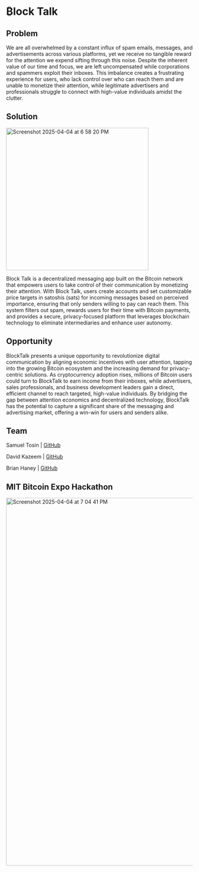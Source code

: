 # ₿lock Talk

## Problem
We are all overwhelmed by a constant influx of spam emails, messages, and advertisements across various platforms, yet we receive no tangible reward for the attention we expend sifting through this noise. Despite the inherent value of our time and focus, we are left uncompensated while corporations and spammers exploit their inboxes. This imbalance creates a frustrating experience for users, who lack control over who can reach them and are unable to monetize their attention, while legitimate advertisers and professionals struggle to connect with high-value individuals amidst the clutter.

## Solution

<img width="384" alt="Screenshot 2025-04-04 at 6 58 20 PM" src="https://github.com/user-attachments/assets/2a818a54-215c-4324-99a8-f06ca70e2079" />


Block Talk is a decentralized messaging app built on the Bitcoin network that empowers users to take control of their communication by monetizing their attention. With Block Talk, users create accounts and set customizable price targets in satoshis (sats) for incoming messages based on perceived importance, ensuring that only senders willing to pay can reach them. This system filters out spam, rewards users for their time with Bitcoin payments, and provides a secure, privacy-focused platform that leverages blockchain technology to eliminate intermediaries and enhance user autonomy.

## Opportunity

BlockTalk presents a unique opportunity to revolutionize digital communication by aligning economic incentives with user attention, tapping into the growing Bitcoin ecosystem and the increasing demand for privacy-centric solutions. As cryptocurrency adoption rises, millions of Bitcoin users could turn to BlockTalk to earn income from their inboxes, while advertisers, sales professionals, and business development leaders gain a direct, efficient channel to reach targeted, high-value individuals. By bridging the gap between attention economics and decentralized technology, BlockTalk has the potential to capture a significant share of the messaging and advertising market, offering a win-win for users and senders alike.

## Team
Samuel Tosin | [GitHub](https://github.com/Samuellyworld)

David Kazeem | [GitHub](https://github.com/davonjagah)

Brian Haney | [GitHub](https://github.com/Bhaney44)

## MIT Bitcoin Expo Hackathon

<img width="992" alt="Screenshot 2025-04-04 at 7 04 41 PM" src="https://github.com/user-attachments/assets/faacc774-8afa-4497-906f-6bb0282c5748" />

